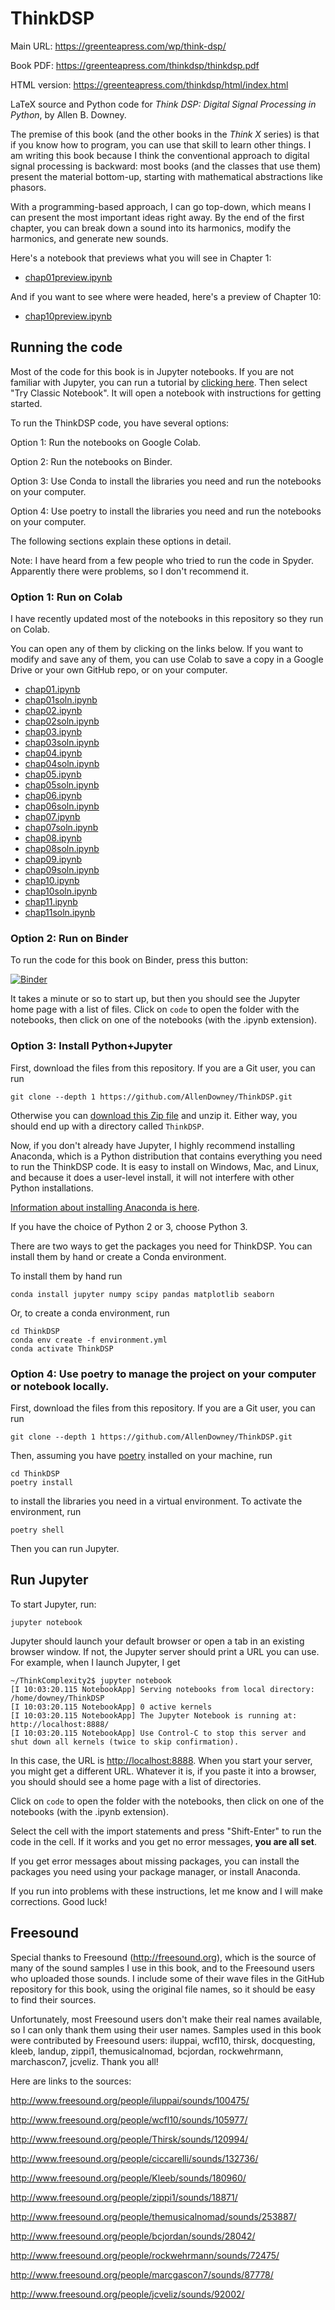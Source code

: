 # ThinkDSP

Main URL: https://greenteapress.com/wp/think-dsp/

Book PDF: https://greenteapress.com/thinkdsp/thinkdsp.pdf

HTML version: https://greenteapress.com/thinkdsp/html/index.html


LaTeX source and Python code for _Think DSP: Digital Signal Processing in Python_, by Allen B. Downey.

The premise of this book (and the other books in the _Think X_ series) is that if you know how to program,
you can use that skill to learn other things.  I am writing this book because I think the conventional
approach to digital signal processing is backward: most books (and the classes that use them) present
the material bottom-up, starting with mathematical abstractions like phasors.

With a programming-based approach, I can go top-down, which means I can present the most important
ideas right away.  By the end of the first chapter, you can break down a sound into its harmonics, modify the harmonics, and generate new sounds.

Here's a notebook that previews what you will see in Chapter 1:

* [chap01preview.ipynb](https://colab.research.google.com/github/AllenDowney/ThinkDSP/blob/master/code/chap01preview.ipynb)

And if you want to see where were headed, here's a preview of Chapter 10:

* [chap10preview.ipynb](https://colab.research.google.com/github/AllenDowney/ThinkDSP/blob/master/code/chap10preview.ipynb)


## Running the code

Most of the code for this book is in Jupyter notebooks.
If you are not familiar with Jupyter, you can run a tutorial by [clicking here](https://jupyter.org/try).  Then select "Try Classic Notebook".  It will open a notebook with instructions for getting started.

To run the ThinkDSP code, you have several options:

Option 1: Run the notebooks on Google Colab.

Option 2: Run the notebooks on Binder.

Option 3: Use Conda to install the libraries you need and run the notebooks on your computer.

Option 4: Use poetry to install the libraries you need and run the notebooks on your computer.

The following sections explain these options in detail.

Note: I have heard from a few people who tried to run the code in Spyder.  Apparently there were problems, so I don't recommend it.

### Option 1: Run on Colab

I have recently updated most of the notebooks in this repository so they run on Colab.

You can open any of them by clicking on the links below.  If you want to modify and save any of them, you can use Colab to save a copy in a Google Drive or your own GitHub repo, or on your computer.

* [chap01.ipynb](https://colab.research.google.com/github/AllenDowney/ThinkDSP/blob/master/code/chap01.ipynb)
* [chap01soln.ipynb](https://colab.research.google.com/github/AllenDowney/ThinkDSP/blob/master/code/chap01soln.ipynb)
* [chap02.ipynb](https://colab.research.google.com/github/AllenDowney/ThinkDSP/blob/master/code/chap02.ipynb)
* [chap02soln.ipynb](https://colab.research.google.com/github/AllenDowney/ThinkDSP/blob/master/code/chap02soln.ipynb)
* [chap03.ipynb](https://colab.research.google.com/github/AllenDowney/ThinkDSP/blob/master/code/chap03.ipynb)
* [chap03soln.ipynb](https://colab.research.google.com/github/AllenDowney/ThinkDSP/blob/master/code/chap03soln.ipynb)
* [chap04.ipynb](https://colab.research.google.com/github/AllenDowney/ThinkDSP/blob/master/code/chap04.ipynb)
* [chap04soln.ipynb](https://colab.research.google.com/github/AllenDowney/ThinkDSP/blob/master/code/chap04soln.ipynb)
* [chap05.ipynb](https://colab.research.google.com/github/AllenDowney/ThinkDSP/blob/master/code/chap05.ipynb)
* [chap05soln.ipynb](https://colab.research.google.com/github/AllenDowney/ThinkDSP/blob/master/code/chap05soln.ipynb)
* [chap06.ipynb](https://colab.research.google.com/github/AllenDowney/ThinkDSP/blob/master/code/chap06.ipynb)
* [chap06soln.ipynb](https://colab.research.google.com/github/AllenDowney/ThinkDSP/blob/master/code/chap06soln.ipynb)
* [chap07.ipynb](https://colab.research.google.com/github/AllenDowney/ThinkDSP/blob/master/code/chap07.ipynb)
* [chap07soln.ipynb](https://colab.research.google.com/github/AllenDowney/ThinkDSP/blob/master/code/chap07soln.ipynb)
* [chap08.ipynb](https://colab.research.google.com/github/AllenDowney/ThinkDSP/blob/master/code/chap08.ipynb)
* [chap08soln.ipynb](https://colab.research.google.com/github/AllenDowney/ThinkDSP/blob/master/code/chap08soln.ipynb)
* [chap09.ipynb](https://colab.research.google.com/github/AllenDowney/ThinkDSP/blob/master/code/chap09.ipynb)
* [chap09soln.ipynb](https://colab.research.google.com/github/AllenDowney/ThinkDSP/blob/master/code/chap09soln.ipynb)
* [chap10.ipynb](https://colab.research.google.com/github/AllenDowney/ThinkDSP/blob/master/code/chap10.ipynb)
* [chap10soln.ipynb](https://colab.research.google.com/github/AllenDowney/ThinkDSP/blob/master/code/chap10soln.ipynb)
* [chap11.ipynb](https://colab.research.google.com/github/AllenDowney/ThinkDSP/blob/master/code/chap11.ipynb)
* [chap11soln.ipynb](https://colab.research.google.com/github/AllenDowney/ThinkDSP/blob/master/code/chap11soln.ipynb)


### Option 2: Run on Binder

To run the code for this book on Binder, press this button:

[![Binder](http://mybinder.org/badge.svg)](http://mybinder.org/repo/AllenDowney/ThinkDSP)

It takes a minute or so to start up, but then you should see the Jupyter home page with a list of files.  Click on `code` to open the folder with the notebooks, then click on one of the notebooks (with the .ipynb extension).


### Option 3: Install Python+Jupyter

First, download the files from this repository.  If you are a Git user, you can run

```
git clone --depth 1 https://github.com/AllenDowney/ThinkDSP.git
```

Otherwise you can [download this Zip file](https://github.com/AllenDowney/ThinkDSP/archive/master.zip) and unzip it.
Either way, you should end up with a directory called `ThinkDSP`.

Now, if you don't already have Jupyter, I highly recommend installing Anaconda, which is a Python distribution that contains everything you need to run the ThinkDSP code.  It is easy to install on Windows, Mac, and Linux, and because it does a
user-level install, it will not interfere with other Python installations.

[Information about installing Anaconda is here](https://www.anaconda.com/distribution/).

If you have the choice of Python 2 or 3, choose Python 3.

There are two ways to get the packages you need for ThinkDSP.  You can install them by hand or create a Conda environment.

To install them by hand run

```
conda install jupyter numpy scipy pandas matplotlib seaborn
```

Or, to create a conda environment, run

```
cd ThinkDSP
conda env create -f environment.yml
conda activate ThinkDSP
```


### Option 4: Use poetry to manage the project on your computer or notebook locally.

First, download the files from this repository.  If you are a Git user, you can run

```
git clone --depth 1 https://github.com/AllenDowney/ThinkDSP.git
```

Then, assuming you have [poetry](https://python-poetry.org) installed on your machine, run

```
cd ThinkDSP
poetry install
```

to install the libraries you need in a virtual environment.  To activate the environment, run

```
poetry shell
```

Then you can run Jupyter.


## Run Jupyter 

To start Jupyter, run:

```
jupyter notebook
```

Jupyter should launch your default browser or open a tab in an existing browser window.
If not, the Jupyter server should print a URL you can use.  For example, when I launch Jupyter, I get

```
~/ThinkComplexity2$ jupyter notebook
[I 10:03:20.115 NotebookApp] Serving notebooks from local directory: /home/downey/ThinkDSP
[I 10:03:20.115 NotebookApp] 0 active kernels
[I 10:03:20.115 NotebookApp] The Jupyter Notebook is running at: http://localhost:8888/
[I 10:03:20.115 NotebookApp] Use Control-C to stop this server and shut down all kernels (twice to skip confirmation).
```

In this case, the URL is [http://localhost:8888](http://localhost:8888).
When you start your server, you might get a different URL.
Whatever it is, if you paste it into a browser, you should should see a home page with a list of directories.

Click on `code` to open the folder with the notebooks, then click on one of the notebooks (with the .ipynb extension).

Select the cell with the import statements and press "Shift-Enter" to run the code in the cell.
If it works and you get no error messages, **you are all set**.

If you get error messages about missing packages, you can install the packages you need using your
package manager, or install Anaconda.

If you run into problems with these instructions, let me know and I will make corrections.  Good luck!



## Freesound

Special thanks to Freesound (http://freesound.org), which is the source of many of the
sound samples I use in this book, and to the Freesound users who
uploaded those sounds.  I include some of their wave files in
the GitHub repository for this book, using the original file
names, so it should be easy to find their sources.

Unfortunately, most Freesound users don't make their real names
available, so I can only thank them using their user names.  Samples
used in this book were contributed by Freesound users: iluppai,
wcfl10, thirsk, docquesting, kleeb, landup, zippi1, themusicalnomad,
bcjordan, rockwehrmann, marchascon7, jcveliz.  Thank you all!

Here are links to the sources:

http://www.freesound.org/people/iluppai/sounds/100475/

http://www.freesound.org/people/wcfl10/sounds/105977/

http://www.freesound.org/people/Thirsk/sounds/120994/

http://www.freesound.org/people/ciccarelli/sounds/132736/

http://www.freesound.org/people/Kleeb/sounds/180960/

http://www.freesound.org/people/zippi1/sounds/18871/

http://www.freesound.org/people/themusicalnomad/sounds/253887/

http://www.freesound.org/people/bcjordan/sounds/28042/

http://www.freesound.org/people/rockwehrmann/sounds/72475/

http://www.freesound.org/people/marcgascon7/sounds/87778/

http://www.freesound.org/people/jcveliz/sounds/92002/
